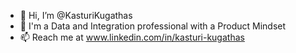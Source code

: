 - 👋 Hi, I’m @KasturiKugathas 
- 👀 I'm a Data and Integration professional with a Product Mindset
- 📫 Reach me at www.linkedin.com/in/kasturi-kugathas

<!---
KasturiKugathas/KasturiKugathas is a ✨ special ✨ repository because its `README.md` (this file) appears on your GitHub profile.
You can click the Preview link to take a look at your changes.
--->
